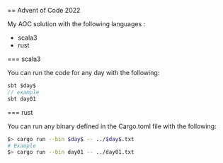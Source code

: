 == Advent of Code 2022

My AOC solution with the following languages :

* scala3
* rust

=== scala3

You can run the code for any day with the following:
```scala
sbt $day$
// example
sbt day01
```

=== rust

You can run any binary defined in the Cargo.toml file with the following:

```bash
$> cargo run --bin $day$ -- ../$day$.txt
# Example
$> cargo run --bin day01 -- ../day01.txt
```
